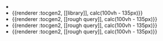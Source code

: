 -
- {{renderer :tocgen2, [[library]], calc(100vh - 135px)}}
- {{renderer :tocgen2, [[rough query]], calc(100vh - 135px)}}
- {{renderer :tocgen2, [[rough query]], calc(100vh - 135px)}}
- {{renderer :tocgen2, [[rough query]], calc(100vh - 135px)}}